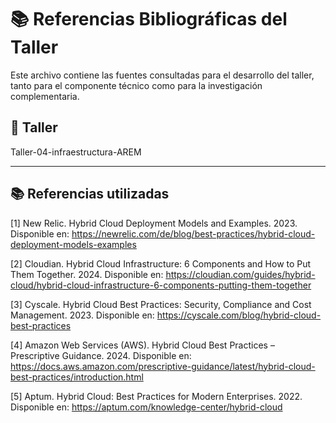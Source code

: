 # 📚 Referencias Bibliográficas del Taller

Este archivo contiene las fuentes consultadas para el desarrollo del taller, tanto para el componente técnico como para la investigación complementaria.

## 🔖 Taller
Taller-04-infraestructura-AREM

---

## 📚 Referencias utilizadas

[1] New Relic. Hybrid Cloud Deployment Models and Examples. 2023. Disponible en: https://newrelic.com/de/blog/best-practices/hybrid-cloud-deployment-models-examples

[2] Cloudian. Hybrid Cloud Infrastructure: 6 Components and How to Put Them Together. 2024. Disponible en: https://cloudian.com/guides/hybrid-cloud/hybrid-cloud-infrastructure-6-components-putting-them-together

[3] Cyscale. Hybrid Cloud Best Practices: Security, Compliance and Cost Management. 2023. Disponible en: https://cyscale.com/blog/hybrid-cloud-best-practices

[4] Amazon Web Services (AWS). Hybrid Cloud Best Practices – Prescriptive Guidance. 2024. Disponible en: https://docs.aws.amazon.com/prescriptive-guidance/latest/hybrid-cloud-best-practices/introduction.html

[5] Aptum. Hybrid Cloud: Best Practices for Modern Enterprises. 2022. Disponible en: https://aptum.com/knowledge-center/hybrid-cloud
